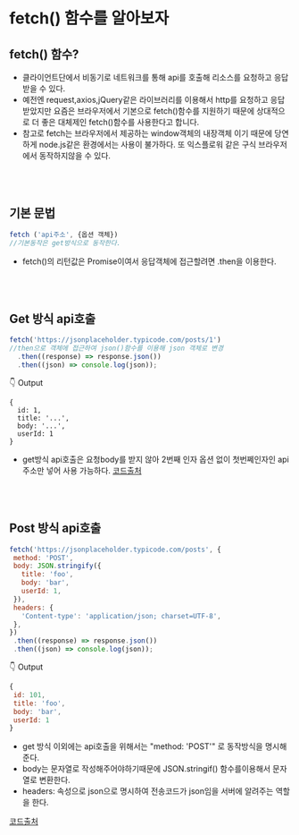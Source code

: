 # fetch() 함수를 알아보자

## fetch() 함수?
 - 클라이언트단에서 비동기로 네트워크를 통해 api를 호출해 리소스를 요청하고 응답받을 수 있다.
 - 예전엔 request,axios,jQuery같은 라이브러리를 이용해서 http를 요청하고 응답받았지만 요즘은 브라우저에서 기본으로 fetch()함수를 지원하기 때문에 상대적으로 더 좋은 대체제인 fetch()함수를 사용한다고 합니다.
 - 참고로 fetch는 브라우저에서 제공하는 window객체의 내장객체 이기 때문에 당연하게 node.js같은 환경에서는 사용이 불가하다.
 또 익스플로워 같은 구식 브라우저에서 동작하지않을 수 있다.
 
 <br>
 <br>

 ## 기본 문법
 ~~~js
 fetch ('api주소', {옵션 객체})
 //기본동작은 get방식으로 동작한다.
 ~~~
 - fetch()의 리턴값은 Promise이여서 응답객체에 접근할려면 .then을 이용한다.

 <br>
 <br>
 
 ## Get 방식 api호출
~~~js
fetch('https://jsonplaceholder.typicode.com/posts/1')
//then으로 객체에 접근하여 json()함수를 이용해 json 객체로 변경
  .then((response) => response.json())
  .then((json) => console.log(json));
~~~
👇 Output
~~~
{
  id: 1,
  title: '...',
  body: '...',
  userId: 1
}
~~~
- get방식 api호출은 요청body를 받지 않아 2번째 인자 옵션 없이 첫번쩨인자인 api주소만 넣어 사용 가능하다. 
[코드출처](https://jsonplaceholder.typicode.com/guide/)


 <br>
 <br>
 
 ## Post 방식 api호출
 ~~~js
fetch('https://jsonplaceholder.typicode.com/posts', {
  method: 'POST',
  body: JSON.stringify({
    title: 'foo',
    body: 'bar',
    userId: 1,
  }),
  headers: {
    'Content-type': 'application/json; charset=UTF-8',
  },
})
  .then((response) => response.json())
  .then((json) => console.log(json));
 ~~~
 👇 Output
 ~~~js
 {
  id: 101,
  title: 'foo',
  body: 'bar',
  userId: 1
}
 ~~~
- get 방식 이외에는 api호출을 위해서는 "method: 'POST'" 로 동작방식을 명시해준다.
- body는 문자열로 작성해주어야하기때문에 JSON.stringif() 함수를이용해서 문자열로 변환한다.
- headers: 속성으로 json으로 명시하여 전송코드가 json임을 서버에 알려주는 역할을 한다.

 [코드출처](https://jsonplaceholder.typicode.com/guide/)
